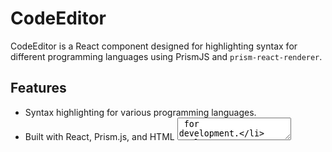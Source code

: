 # CodeEditor

CodeEditor is a React component designed for highlighting syntax for different programming languages using PrismJS and `prism-react-renderer`.

## Features

- Syntax highlighting for various programming languages.
- Built with React, Prism.js, and HTML <textarea> for development.

## Implementation Details

It has been designed to be compatible with other components that use different syntax highlighting for various programming languages. This means that we can modify the highlighting for all languages. 
Here, I have used HTML <textarea> and <Highlight> from prism-react-renderer. To match the requirements, I created a textarea that is later highlighted according to the text the user will type and overlapped with the highlighted text paragraph. Textarea uses a transparent user input style so that it looks like the typing is occurring on highlighted paragraphs only.

## Installation details
- Run `npm install `
- After installation is done, run `npm run start`

